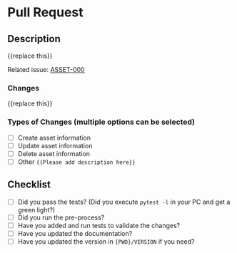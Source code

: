# Pull Request

## Description

{{replace this}}

Related issue: [ASSET-000](https://pi-lab.atlassian.net/browse/ASSET-000)

### Changes

{{replace this}}

### Types of Changes (multiple options can be selected)

- [ ] Create asset information
- [ ] Update asset information
- [ ] Delete asset information
- [ ] Other `{{Please add description here}}`

## Checklist

- [ ] Did you pass the tests? (Did you execute `pytest -l` in your PC and get a green light?)
- [ ] Did you run the pre-process?
- [ ] Have you added and run tests to validate the changes?
- [ ] Have you updated the documentation?
- [ ] Have you updated the version in `{PWD}/VERSION` if you need?
